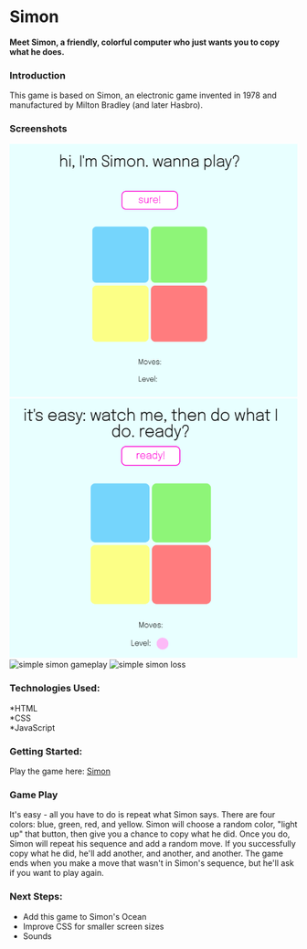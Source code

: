 # Simon
**Meet Simon, a friendly, colorful computer who just wants you to copy what he does.**

### Introduction
This game is based on Simon, an electronic game invented in 1978 and manufactured by Milton Bradley (and later Hasbro). 

### Screenshots
![simple simon start](imgs/simple_simon_start.png)
![simple simon instructions](imgs/simple_simon_instructions.png)
![simple simon gameplay](simple_simon_gameplay.png)
![simple simon loss](simple_simon_loss.png)

### Technologies Used:
*HTML  
*CSS  
*JavaScript  

### Getting Started:

Play the game here: [Simon]()


### Game Play
It's easy - all you have to do is repeat what Simon says. There are four colors: blue, green, red, and yellow. Simon will choose a random color, "light up" that button, then give you a chance to copy what he did. Once you do, Simon will repeat his sequence and add a random move. If you successfully copy what he did, he'll add another, and another, and another. The game ends when you make a move that wasn't in Simon's sequence, but he'll ask if you want to play again.

### Next Steps:
- Add this game to Simon's Ocean
- Improve CSS for smaller screen sizes
- Sounds
